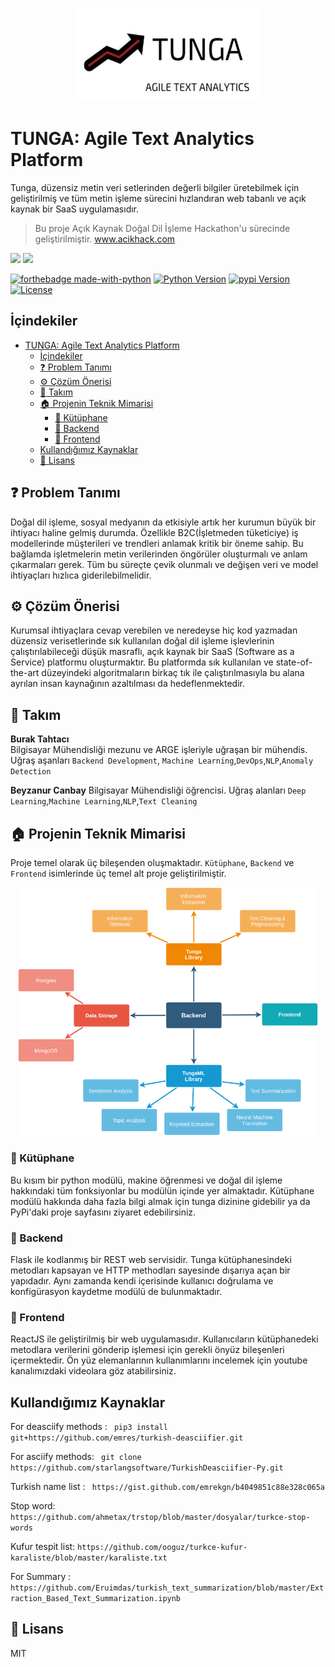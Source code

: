 <p align="center">
    <img src="images/tunga.png" width="300" height="150" />
</p>


# TUNGA: Agile Text Analytics Platform
Tunga, düzensiz metin veri setlerinden değerli bilgiler üretebilmek için geliştirilmiş ve tüm metin işleme sürecini 
hızlandıran web tabanlı ve açık kaynak bir SaaS uygulamasıdır. 
> Bu proje Açık Kaynak Doğal Dil İşleme Hackathon'u sürecinde
geliştirilmiştir. www.acikhack.com



<a href="https://github.com/badges/tunga/graphs/contributors" alt="Contributors">
<img src="https://img.shields.io/github/contributors/badges/shields" /></a>
<img src="https://travis-ci.com/tahtaciburak/tunga.svg?token=nnqL1e1pEDHAHFsZzkNx&branch=master"></img>    

[![forthebadge made-with-python](http://ForTheBadge.com/images/badges/made-with-python.svg)](https://www.python.org/) [![Python Version](https://img.shields.io/pypi/pyversions/tunga?style=plastic)](https://img.shields.io/pypi/pyversions/sadedegel) [![pypi Version](https://img.shields.io/pypi/v/tunga?style=plastic&logo=PyPI)](https://pypi.org/project/tunga/) [![License](https://img.shields.io/pypi/l/tunga)](https://github.com/GlobalMaksimum/sadedegel/blob/master/LICENSE)

</div>

## İçindekiler
- [TUNGA: Agile Text Analytics Platform](#tunga-agile-text-analytics-platform)
  - [İçindekiler](#i̇çindekiler)
  - [:question: Problem Tanımı](#question-problem-tanımı)
  - [:gear: Çözüm Önerisi](#gear-çözüm-önerisi)
  - [:dancers: Takım](#dancers-takım)
  - [:house: Projenin Teknik Mimarisi](#house-projenin-teknik-mimarisi)
    - [:book: Kütüphane](#book-kütüphane)
    - [:satellite: Backend](#satellite-backend)
    - [:tada: Frontend](#tada-frontend)
  - [Kullandığımız Kaynaklar](#kullandığımız-kaynaklar)
  - [📝 Lisans](#-lisans)

## :question: Problem Tanımı
Doğal dil işleme, sosyal medyanın da etkisiyle artık her kurumun büyük bir ihtiyacı haline gelmiş durumda. Özellikle B2C(İşletmeden tüketiciye)  iş modellerinde müşterileri ve trendleri anlamak kritik bir öneme sahip. Bu bağlamda işletmelerin metin verilerinden öngörüler oluşturmalı ve anlam çıkarmaları gerek. Tüm bu süreçte çevik olunmalı ve değişen veri ve model ihtiyaçları hızlıca giderilebilmelidir.

## :gear: Çözüm Önerisi
Kurumsal ihtiyaçlara cevap verebilen ve neredeyse hiç kod yazmadan düzensiz verisetlerinde sık kullanılan doğal dil işleme işlevlerinin çalıştırılabileceği düşük masraflı, açık kaynak bir SaaS (Software as a Service) platformu oluşturmaktır. Bu platformda sık kullanılan ve state-of-the-art düzeyindeki algoritmaların birkaç tık ile çalıştırılmasıyla bu alana ayrılan insan kaynağının azaltılması da hedeflenmektedir.

## :dancers: Takım

**Burak Tahtacı**  
Bilgisayar Mühendisliği mezunu ve ARGE işleriyle uğraşan bir mühendis. Uğraş aşanları `Backend Development`, `Machine Learning`,`DevOps`,`NLP`,`Anomaly Detection`

**Beyzanur Canbay**
Bilgisayar Mühendisliği öğrencisi. Uğraş alanları `Deep Learning`,`Machine Learning`,`NLP`,`Text Cleaning`

## :house: Projenin Teknik Mimarisi

Proje temel olarak üç bileşenden oluşmaktadır. `Kütüphane`, `Backend` ve `Frontend` isimlerinde üç temel alt proje geliştirilmiştir. 

<p align="center">
    <img src="images/tunga_system_diagram.png" width="480"\>
</p>

### :book: Kütüphane
Bu kısım bir python modülü, makine öğrenmesi ve doğal dil işleme hakkındaki tüm fonksiyonlar bu modülün içinde yer almaktadır. Kütüphane modülü hakkında daha fazla bilgi almak için tunga dizinine gidebilir ya da PyPi'daki proje sayfasını ziyaret edebilirsiniz.

### :satellite: Backend
Flask ile kodlanmış bir REST web servisidir. Tunga kütüphanesindeki metodları kapsayan ve HTTP methodları sayesinde dışarıya açan bir yapıdadır. Aynı zamanda kendi içerisinde kullanıcı doğrulama ve konfigürasyon kaydetme modülü de bulunmaktadır.

### :tada: Frontend
ReactJS ile geliştirilmiş bir web uygulamasıdır. Kullanıcıların kütüphanedeki metodlara verilerini gönderip işlemesi için gerekli önyüz bileşenleri içermektedir. Ön yüz elemanlarının kullanımlarını incelemek için youtube kanalımızdaki videolara göz atabilirsiniz.

## Kullandığımız Kaynaklar
For deasciify methods : ``` pip3 install git+https://github.com/emres/turkish-deasciifier.git```

For asciify methods: ``` git clone https://github.com/starlangsoftware/TurkishDeasciifier-Py.git```

Turkish name list : ``` https://gist.github.com/emrekgn/b4049851c88e328c065a```

Stop word: ```https://github.com/ahmetax/trstop/blob/master/dosyalar/turkce-stop-words```

Kufur tespit list: ```https://github.com/ooguz/turkce-kufur-karaliste/blob/master/karaliste.txt```

For Summary : ```https://github.com/Eruimdas/turkish_text_summarization/blob/master/Extraction_Based_Text_Summarization.ipynb```
## 📝 Lisans
MIT
